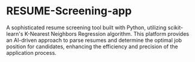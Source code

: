 # RESUME-Screening-app
A sophisticated resume screening tool built with Python, utilizing scikit-learn's K-Nearest Neighbors Regression algorithm. This platform provides an AI-driven approach to parse resumes and determine the optimal job position for candidates, enhancing the efficiency and precision of the application process.
